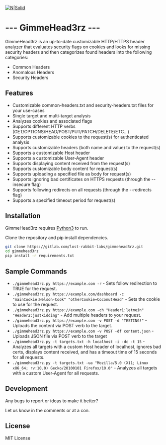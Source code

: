 [![N|Solid](https://www.lostrabbitlabs.com/files/pics/LRLlogo-TM.png)](https://www.lostrabbitlabs.com)

# --- GimmeHead3rz ---
GimmeHead3rz is an up-to-date customizable HTTP/HTTPS header analyzer that evaluates security flags on cookies and looks for missing security headers and then categorizes found headers into the following categories:
- Common Headers
- Anomalous Headers
- Security Headers

## Features

- Customizable common-headers.txt and security-headers.txt files for your use-cases
- Single target and multi-target analysis
- Analyzes cookies and associated flags
- Supports different HTTP verbs (GET/OPTIONS/HEAD/POST/PUT/PATCH/DELETE/ETC...)
- Supports customizable cookies to the request(s) for authenticated analysis
- Supports customizable headers (both name and value) to the request(s)
- Supports a customizable Host header
- Supports a customizable User-Agent header
- Supports displaying content received from the request(s)
- Supports customizable body content for request(s)
- Supports uploading a specified file as body for request(s)
- Supports ignoring bad certificates on HTTPS requests (through the --insecure flag)
- Supports following redirects on all requests (through the --redirects flag)
- Supports a specified timeout period for request(s)

## Installation

GimmeHead3rz requires [Python3](https://www.python.org/downloads/) to run.

Clone the repository and pip install dependencies.

```sh
git clone https://gitlab.com/lost-rabbit-labs/gimmehead3rz.git
cd gimmehead3rz
pip install -r requirements.txt
```

## Sample Commands

- `./gimmehead3rz.py https://example.com -r` - Sets follow redirection to TRUE for the request.
- `./gimmehead3rz.py https://example.com/dashboard -c "mainCookie:Nelson-Cook" "otherCookie=CoconutHead"` - Sets the cookie to use for the request.
- `./gimmehead3rz.py https://example.com -ch "Header1:letmein" "Header2:justkidding"` - Add multiple headers to your request.
- `./gimmehead3rz.py https://example.com -v POST -d "TESTING!"` - Uploads the content via POST verb to the target.
- `./gimmehead3rz.py https://example.com -v POST -df content.json` - Uploads JSON file via POST verb to the target 
- `./gimmehead3rz.py -t targets.txt -h localhost -i -dc -t 15` - Analyzes all targets with a custom Host header of localhost, ignores bad certs, displays content received, and has a timeout time of 15 seconds for all requests.
- `./gimmehead3rz.py -t targets.txt -ua "Mozilla/5.0 (X11; Linux x86_64; rv:10.0) Gecko/20100101 Firefox/10.0"` - Analyzes all targets with a custom User-Agent for all requests.

## Development

Any bugs to report or ideas to make it better?

Let us know in the comments or at a con.

## License

MIT License

